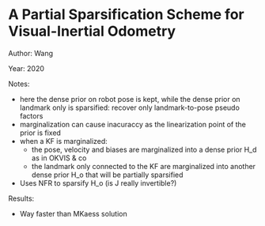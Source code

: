 # A Partial Sparsification Scheme for Visual-Inertial Odometry

Author: Wang

Year: 2020

Notes:

* here the dense prior on robot pose is kept, while the dense prior on landmark only is sparsified: recover only landmark-to-pose pseudo factors
* marginalization can cause inacuraccy as the linearization point of the prior is fixed
* when a KF is marginalized:
    * the pose, velocity and biases are marginalized into a dense prior H_d as in OKVIS & co
    * the landmark only connected to the KF are marginalized into another dense prior H_o that will be partially sparsified
* Uses NFR to sparsify H_o (is J really invertible?)

Results:
* Way faster than MKaess solution